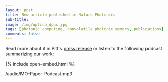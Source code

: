 ```yaml
---
layout: post
title: New article published in Nature Photonics
sub-title: 
image: /img/optica_dpuc.jpg
tags: [photonic computing, nonvolatile photonic memory, publications]
comments: false
---
```


Read more about it in Pitt's [press release](https://news.engineering.pitt.edu/keeping-an-eye-on-better-ai/) or listen to the following podcast summarizing our work:

{% include open-embed.html %}

/audio/MO-Paper-Podcast.mp3